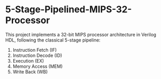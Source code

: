 # 5-Stage-Pipelined-MIPS-32-Processor
This project implements a 32-bit MIPS processor architecture in Verilog HDL, following the classical 5-stage pipeline:

1. Instruction Fetch (IF)
2. Instruction Decode (ID)
3. Execution (EX)
4. Memory Access (MEM)
5. Write Back (WB)

